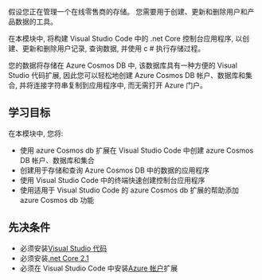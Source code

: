假设您正在管理一个在线零售商的存储。 您需要用于创建、更新和删除用户和产品数据的工具。

在本模块中, 将构建 Visual Studio Code 中的 .net Core 控制台应用程序, 以创建、更新和删除用户记录, 查询数据, 并使用 c # 执行存储过程。

您的数据将存储在 Azure Cosmos DB 中, 该数据库具有一种方便的 Visual Studio 代码扩展, 因此您可以轻松地创建 Azure Cosmos DB 帐户、数据库和集合, 并将连接字符串复制到应用程序中, 而无需打开 Azure 门户。

## <a name="learning-objectives"></a>学习目标

在本模块中, 您将:  

- 使用 azure Cosmos db 扩展在 Visual Studio Code 中创建 azure Cosmos DB 帐户、数据库和集合
- 创建用于存储和查询 Azure Cosmos DB 中的数据的应用程序
- 使用 Visual Studio Code 中的终端快速创建控制台应用程序
- 使用适用于 Visual Studio Code 的 azure Cosmos db 扩展的帮助添加 azure Cosmos db 功能

## <a name="prerequisites"></a>先决条件

- 必须安装[Visual Studio 代码](https://code.visualstudio.com/)
- 必须安装[.net Core 2.1](https://www.microsoft.com/net/download)
- 必须在 Visual Studio Code 中安装[Azure 帐户](https://marketplace.visualstudio.com/items?itemName=ms-vscode.azure-account)扩展
